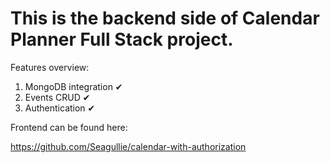 # This is the backend side of Calendar Planner Full Stack project.

Features overview:

1. MongoDB integration ✔
2. Events CRUD ✔
3. Authentication ✔

Frontend can be found here:

https://github.com/Seagullie/calendar-with-authorization
